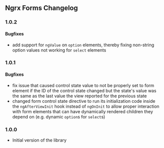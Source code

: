 ## Ngrx Forms Changelog

<a name="1.0.2"></a>
### 1.0.2

#### Bugfixes

* add support for `ngValue` on `option` elements, thereby fixing non-string option values not working for `select` elements

<a name="1.0.1"></a>
### 1.0.1

#### Bugfixes

* fix issue that caused control state value to not be properly set to form element if the ID of the control state changed but the state's value was the same as the last value the view reported for the previous state
* changed form control state directive to run its initialization code inside the `ngAfterViewInit` hook instead of `ngOnInit` to allow proper interaction with form elements that can have dynamically rendered children they depend on (e.g. dynamic `option`s for `select`s)

<a name="1.0.0"></a>
### 1.0.0
* Initial version of the library
